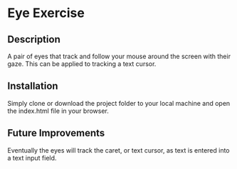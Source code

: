 # Eye Exercise

## Description

A pair of eyes that track and follow your mouse around the screen with their gaze. This can be applied to tracking a text cursor.

## Installation 

Simply clone or download the project folder to your local machine and open the index.html file in your browser. 

## Future Improvements

Eventually the eyes will track the caret, or text cursor, as text is entered into a text input field.
